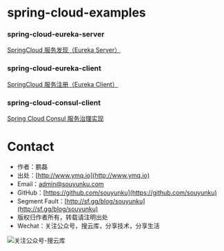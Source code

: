 # spring-cloud-examples

### spring-cloud-eureka-server

[SpringCloud 服务发现（Eureka Server）](http://www.ymq.io/2017/11/22/spring-cloud-eureka/)

### spring-cloud-eureka-client

[SpringCloud 服务注册（Eureka Client）](http://www.ymq.io/2017/11/22/spring-cloud-eureka/)

### spring-cloud-consul-client

[Spring Cloud Consul 服务治理实现](http://www.ymq.io/2017/11/26/spring-cloud-consul/)


# Contact

 - 作者：鹏磊  
 - 出处：[http://www.ymq.io](http://www.ymq.io)  
 - Email：[admin@souyunku.com](admin@souyunku.com)  
 - GitHub：[https://github.com/souyunku](https://github.com/souyunku)  
 - Segment Fault：[http://sf.gg/blog/souyunku](http://sf.gg/blog/souyunku)  
 - 版权归作者所有，转载请注明出处
 - Wechat：关注公众号，搜云库，分享技术，分享生活
 
![关注公众号-搜云库](http://www.ymq.io/images/souyunku.png "搜云库")
